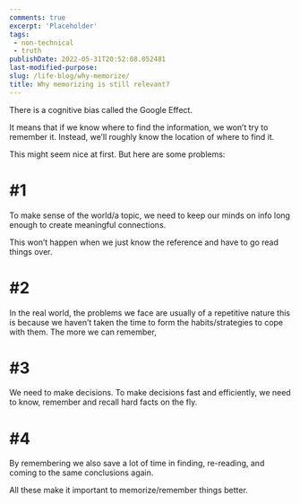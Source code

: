 ```yaml
---
comments: true
excerpt: 'Placeholder' 
tags:
 - non-technical
 - truth
publishDate: 2022-05-31T20:52:08.052481
last-modified-purpose:
slug: /life-blog/why-memorize/
title: Why memorizing is still relevant?
---
```


There is a cognitive bias called the Google Effect. 

It means that if we know where to find the information, we won’t try to remember it. Instead, we’ll roughly know the location of where to find it.

This might seem nice at first. But here are some problems:

# **#1**

To make sense of the world/a topic, we need to keep our minds on info long enough to create meaningful connections.

This won’t happen when we just know the reference and have to go read things over.

# **#2**

In the real world, the problems we face are usually of a repetitive nature this is because we haven’t taken the time to form the habits/strategies to cope with them. The more we can remember,

# **#3**

We need to make decisions. To make decisions fast and efficiently, we need to know, remember and recall hard facts on the fly.

# **#4**

By remembering we also save a lot of time in finding, re-reading, and coming to the same conclusions again.

All these make it important to memorize/remember things better.